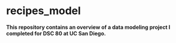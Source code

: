 # recipes_model
**This repository contains an overview of a data modeling project I completed for DSC 80 at UC San Diego.**
